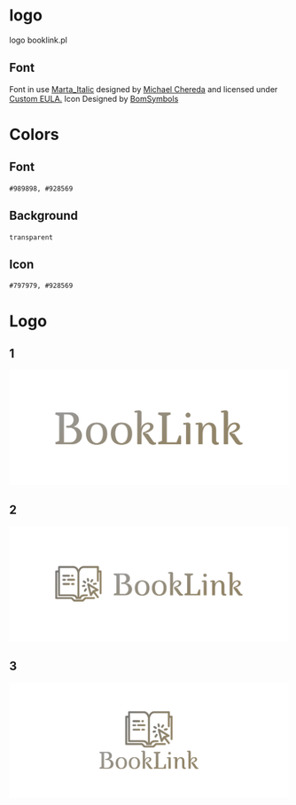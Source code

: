 # logo
logo booklink.pl



## Font


Font in use <a target="_blank" href="https://www.behance.net/gallery/7434601/Marta-Font">Marta_Italic</a> designed by
<a target="_blank" href="https://www.behance.net/mchereda">Michael Chereda</a>
and licensed under
<a target="_blank" href="https://www.behance.net/gallery/7434601/Marta-Font">Custom EULA.</a>
  Icon Designed by
  <a target="_blank" href="https://thenounproject.com/korawan_m">BomSymbols</a>


# Colors

## Font

    #989898, #928569

## Background
    
    transparent

## Icon

    #797979, #928569


# Logo

## 1
![1/cover.png](1/cover.png)

## 2
![2/cover.png](2/cover.png)

## 3
![3/cover.png](3/cover.png)
